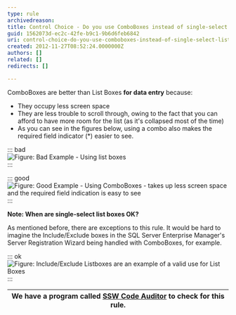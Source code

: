 ```yaml
---
type: rule
archivedreason: 
title: Control Choice - Do you use ComboBoxes instead of single-select List Boxes?
guid: 1562073d-ec2c-42fe-b9c1-9b6d6feb6842
uri: control-choice-do-you-use-comboboxes-instead-of-single-select-list-boxes
created: 2012-11-27T08:52:24.0000000Z
authors: []
related: []
redirects: []

---
```


ComboBoxes are better than List Boxes  **for data entry** because:

* They occupy less screen space
* They are less trouble to scroll through, owing to the fact that you can afford to have more room for the list (as it's collapsed most of the time)
* As you can see in the figures below, using a combo also makes the required field indicator (\*) easier to see.


<!--endintro-->

::: bad  
![Figure: Bad Example - Using list boxes](../../assets/ListBoxesAreEvil\_SingleSelectBad.gif)  
:::

::: good  
![Figure: Good Example - Using ComboBoxes - takes up less screen space and the required field indication is easy to see](../../assets/ListBoxesAreEvil\_SingleSelectGood.gif)  
:::

 **Note: When are single-select list boxes OK?** 

As mentioned before, there are exceptions to this rule. It would be hard to imagine the Include/Exclude boxes in the SQL Server Enterprise Manager's Server Registration Wizard being handled with ComboBoxes, for example.

::: ok  
![Figure: Include/Exclude Listboxes are an example of a valid use for List Boxes](../../assets/ListBoxesAreEvil\_ExceptForThisOne.gif)  
:::


| We have a program called [SSW Code Auditor](http://www.ssw.com.au/ssw/CodeAuditor/) to check for this rule. |
| --- |
